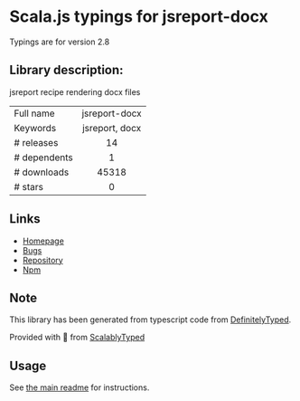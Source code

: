 
# Scala.js typings for jsreport-docx

Typings are for version 2.8

## Library description:
jsreport recipe rendering docx files

|                    |                 |
| ------------------ | :-------------: |
| Full name          | jsreport-docx |
| Keywords           | jsreport, docx |
| # releases         | 14 |
| # dependents       | 1 |
| # downloads        | 45318 |
| # stars            | 0 |

## Links
- [Homepage](https://github.com/jsreport/jsreport-docx)
- [Bugs](https://github.com/jsreport/jsreport-docx/issues)
- [Repository](https://github.com/jsreport/jsreport-docx)
- [Npm](https://www.npmjs.com/package/jsreport-docx)
    


## Note
This library has been generated from typescript code from [DefinitelyTyped](https://definitelytyped.org).

Provided with :purple_heart: from [ScalablyTyped](https://github.com/oyvindberg/ScalablyTyped)

## Usage
See [the main readme](../../readme.md) for instructions.



